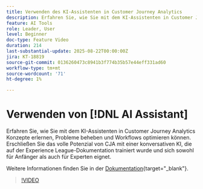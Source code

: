 ```yaml
---
title: Verwenden des KI-Assistenten in Customer Journey Analytics
description: Erfahren Sie, wie Sie mit dem KI-Assistenten in Customer Journey Analytics Konzepte erlernen, Probleme beheben und Workflows optimieren können.
feature: AI Tools
role: Leader, User
level: Beginner
doc-type: Feature Video
duration: 214
last-substantial-update: 2025-08-22T00:00:00Z
jira: KT-18819
source-git-commit: 0136260473c8941b3f774b35b57e44eff331ad60
workflow-type: tm+mt
source-wordcount: '71'
ht-degree: 1%

---
```


# Verwenden von [!DNL AI Assistant]

Erfahren Sie, wie Sie mit dem KI-Assistenten in Customer Journey Analytics Konzepte erlernen, Probleme beheben und Workflows optimieren können. Erschließen Sie das volle Potenzial von CJA mit einer konversativen KI, die auf der Experience League-Dokumentation trainiert wurde und sich sowohl für Anfänger als auch für Experten eignet.

Weitere Informationen finden Sie in der [Dokumentation](https://experienceleague.adobe.com/en/docs/analytics-platform/using/cja-overview/cja-b2c-overview/ai-assistant){target="_blank"}.

>[!VIDEO](https://video.tv.adobe.com/v/3471136/?learn=on)
